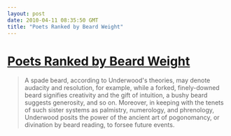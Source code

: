 ```yaml
---
layout: post
date: 2010-04-11 08:35:50 GMT
title: "Poets Ranked by Beard Weight"
---
```

# [Poets Ranked by Beard Weight](http://ajourneyroundmyskull.blogspot.com/2009/05/poets-ranked-by-beard-weight.html)

> A spade beard, according to Underwood's theories, may denote audacity and resolution, for example, while a forked, finely-downed beard signifies creativity and the gift of intuition, a bushy beard suggests generosity, and so on. Moreover, in keeping with the tenets of such sister systems as palmistry, numerology, and phrenology, Underwood posits the power of the ancient art of pogonomancy, or divination by beard reading, to forsee future events.